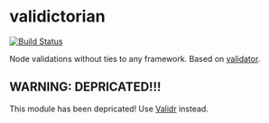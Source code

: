 # validictorian

[![Build Status](https://travis-ci.org/samora/validictorian.svg?branch=master)](https://travis-ci.org/samora/validictorian)

Node validations without ties to any framework. Based on [validator](https://github.com/chriso/validator.js).

## WARNING: DEPRICATED!!!

This module has been depricated! Use [Validr](https://github.com/samora/validr) instead.